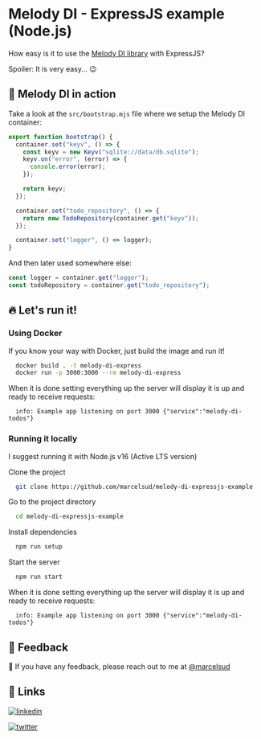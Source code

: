 # Melody DI - ExpressJS example (Node.js)

How easy is it to use the [Melody DI library](https://www.npmjs.com/package/@marcelsud/melody-di) with ExpressJS?

Spoiler: It is very easy... 😉

## 🚀 Melody DI in action

Take a look at the `src/bootstrap.mjs` file where we setup the Melody DI container:

```javascript
export function bootstrap() {
  container.set("keyv", () => {
    const keyv = new Keyv("sqlite://data/db.sqlite");
    keyv.on("error", (error) => {
      console.error(error);
    });

    return keyv;
  });

  container.set("todo_repository", () => {
    return new TodoRepository(container.get("keyv"));
  });

  container.set("logger", () => logger);
}
```

And then later used somewhere else:

```javascript
const logger = container.get("logger");
const todoRepository = container.get("todo_repository");
```

## 🔥 Let's run it!

### Using Docker

If you know your way with Docker, just build the image and run it!

```bash
  docker build . -t melody-di-express
  docker run -p 3000:3000 --rm melody-di-express
```

When it is done setting everything up the server will display it is up and ready to receive requests:

```
  info: Example app listening on port 3000 {"service":"melody-di-todos"}
```

### Running it locally

I suggest running it with Node.js v16 (Active LTS version)

Clone the project

```bash
  git clone https://github.com/marcelsud/melody-di-expressjs-example
```

Go to the project directory

```bash
  cd melody-di-expressjs-example
```

Install dependencies

```bash
  npm run setup
```

Start the server

```bash
  npm run start
```

When it is done setting everything up the server will display it is up and ready to receive requests:

```
  info: Example app listening on port 3000 {"service":"melody-di-todos"}
```

## 📝 Feedback

👋 If you have any feedback, please reach out to me at [@marcelsud](https://twitter.com/marcelsud)

## 🔗 Links

[![linkedin](https://img.shields.io/badge/linkedin-0A66C2?style=for-the-badge&logo=linkedin&logoColor=white)](https://www.linkedin.com/in/marcelsud/)

[![twitter](https://img.shields.io/badge/twitter-1DA1F2?style=for-the-badge&logo=twitter&logoColor=white)](https://twitter.com/marcelsud)
